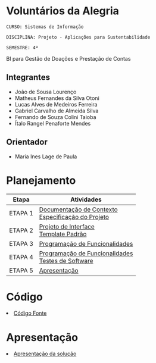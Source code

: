# Voluntários da Alegria

`CURSO: Sistemas de Informação`

`DISCIPLINA: Projeto - Aplicações para Sustentabilidade`

`SEMESTRE: 4º`

BI para Gestão de Doações e Prestação de Contas

## Integrantes

- João de Sousa Lourenço
- Matheus Fernandes da Silva Otoni
- Lucas Alves de Medeiros Ferreira
- Gabriel Carvalho de Almeida Silva
- Fernando de Souza Colini Taioba
- Ítalo Rangel Penaforte Mendes


## Orientador

- Maria Ines Lage de Paula

# Planejamento

|  Etapa  | Atividades                                                                                          |
| :-----: | --------------------------------------------------------------------------------------------------- |
| ETAPA 1 | [Documentação de Contexto](docs/context.md) <br> [Especificação do Projeto](docs/especification.md) |
| ETAPA 2 | [Projeto de Interface](docs/interface.md) <br> [Template Padrão](docs/template.md)                  |
| ETAPA 3 | [Programação de Funcionalidades](docs/development.md)                                               |
| ETAPA 4 | [Programação de Funcionalidades](docs/development.md) <br> [Testes de Software ](docs/tests.md)     |
| ETAPA 5 | [Apresentação](presentation/README.md)                                                              |

# Código

<li><a href="src/README.md"> Código Fonte</a></li>

# Apresentação

<li><a href="presentation/README.md"> Apresentação da solução</a></li>
